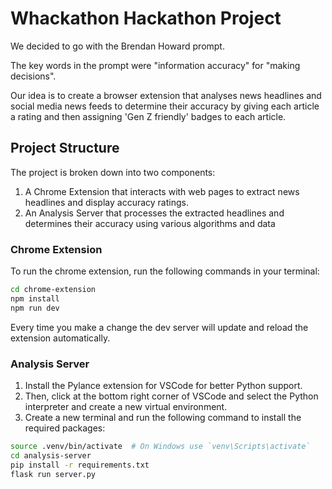 # Whackathon Hackathon Project

We decided to go with the Brendan Howard prompt.

The key words in the prompt were "information accuracy" for "making decisions".

Our idea is to create a browser extension that analyses news headlines and social media news feeds to determine their accuracy by giving each article a rating and then assigning 'Gen Z friendly' badges to each article.

## Project Structure

The project is broken down into two components:

1. A Chrome Extension that interacts with web pages to extract news headlines and display accuracy ratings.
2. An Analysis Server that processes the extracted headlines and determines their accuracy using various algorithms and data

### Chrome Extension

To run the chrome extension, run the following commands in your terminal:

```bash
cd chrome-extension
npm install
npm run dev
```

Every time you make a change the dev server will update and reload the extension automatically.

### Analysis Server

1. Install the Pylance extension for VSCode for better Python support.
2. Then, click at the bottom right corner of VSCode and select the Python interpreter and create a new virtual environment.
3. Create a new terminal and run the following command to install the required packages:

```bash
source .venv/bin/activate  # On Windows use `venv\Scripts\activate`
cd analysis-server
pip install -r requirements.txt
flask run server.py
```
